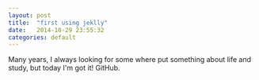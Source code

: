 ```yaml
---
layout: post
title:  "first using jeklly"
date:   2014-10-29 23:55:32
categories: default
---
```

Many years, I always looking for some where put something about life and study, but today I'm got it! GitHub.